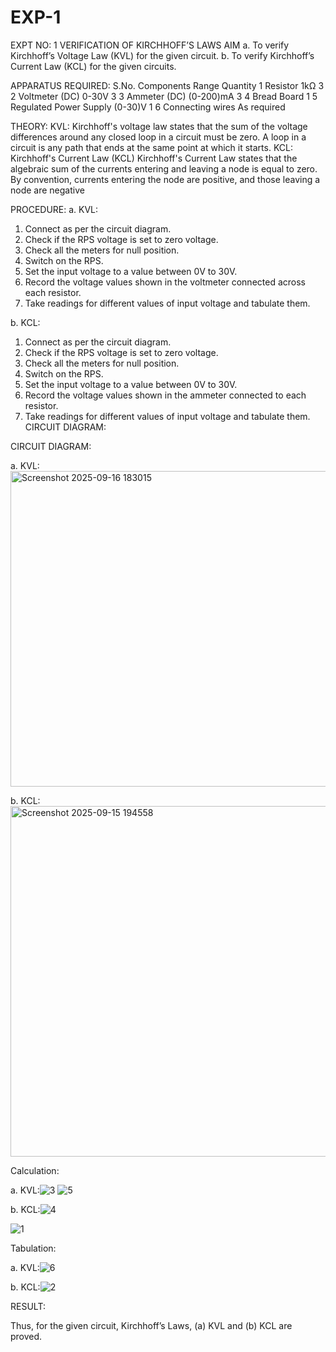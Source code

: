 # EXP-1
EXPT NO: 1	VERIFICATION OF KIRCHHOFF’S LAWS
AIM
a.   To verify Kirchhoff’s Voltage Law (KVL) for the given circuit. 
b.   To verify Kirchhoff’s Current Law (KCL) for the given circuits.

APPARATUS REQUIRED:
S.No.	Components	Range	Quantity
1	Resistor	1kΩ	3
2	Voltmeter (DC)	0-30V	3
3	Ammeter (DC)	(0-200)mA	3
4	Bread Board		1
5	Regulated Power Supply	(0-30)V	1
6	Connecting wires		As required

THEORY:
KVL: Kirchhoff's voltage law states that the sum of the voltage differences around any closed loop in a circuit must be zero. A loop in a circuit is any path that ends at the same point at which it starts.
KCL:
Kirchhoff's Current Law (KCL) Kirchhoff's Current Law states that the algebraic sum of the currents entering and leaving a node is equal to zero. By convention, currents entering the node are positive, and those leaving a node are negative


PROCEDURE:
a.   KVL:
1.   Connect as per the circuit diagram.
2.   Check if the RPS voltage is set to zero voltage.
3.   Check all the meters for null position.
4.   Switch on the RPS.
5.   Set the input voltage to a value between 0V to 30V.
6.   Record the voltage values shown in the voltmeter connected across each resistor.
7.   Take readings for different values of input voltage and tabulate them.


b.  KCL:
1.   Connect as per the circuit diagram.
2.   Check if the RPS voltage is set to zero voltage.
3.   Check all the meters for null position.
4.   Switch on the RPS.
5.   Set the input voltage to a value between 0V to 30V.
6.   Record the voltage values shown in the ammeter connected to each resistor.
7.   Take readings for different values of input voltage and tabulate them. 
CIRCUIT DIAGRAM:

CIRCUIT DIAGRAM:


a.   KVL:<img width="641" height="505" alt="Screenshot 2025-09-16 183015" src="https://github.com/user-attachments/assets/fea08521-f6cd-4131-888d-90eedccd20f7" />

 


b.  KCL:<img width="949" height="561" alt="Screenshot 2025-09-15 194558" src="https://github.com/user-attachments/assets/84010c11-0df3-48b3-ad93-913be64ae1f6" />

 

Calculation:

a.   KVL:![3](https://github.com/user-attachments/assets/28c3d03b-4e57-42bf-bbae-c447bec94689)
![5](https://github.com/user-attachments/assets/c3ff8cff-be47-4ae9-a062-46f99b269b14)

 


b.  KCL:![4](https://github.com/user-attachments/assets/1c5d014e-cf22-4646-8a02-8f4dddb32d8d)

![1](https://github.com/user-attachments/assets/d2fc7c2d-69a6-410d-8188-d95f3cd5d995)




Tabulation:

a.   KVL:![6](https://github.com/user-attachments/assets/8de3c713-f005-4f63-902d-d26fc35d9a43)

 


b.  KCL:![2](https://github.com/user-attachments/assets/7bbd26da-cd1b-4956-8018-611ba06948cf)




RESULT:

Thus, for the given circuit, Kirchhoff’s Laws, (a) KVL and (b) KCL are proved.
